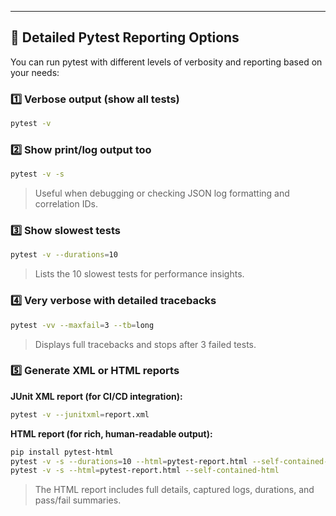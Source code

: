 

---

## 🧪 Detailed Pytest Reporting Options

You can run pytest with different levels of verbosity and reporting based on your needs:

### 1️⃣ Verbose output (show all tests)
```bash
pytest -v
```

### 2️⃣ Show print/log output too
```bash
pytest -v -s
```
> Useful when debugging or checking JSON log formatting and correlation IDs.

### 3️⃣ Show slowest tests
```bash
pytest -v --durations=10
```
> Lists the 10 slowest tests for performance insights.

### 4️⃣ Very verbose with detailed tracebacks
```bash
pytest -vv --maxfail=3 --tb=long
```
> Displays full tracebacks and stops after 3 failed tests.

### 5️⃣ Generate XML or HTML reports

**JUnit XML report (for CI/CD integration):**
```bash
pytest -v --junitxml=report.xml
```

**HTML report (for rich, human-readable output):**
```bash
pip install pytest-html
pytest -v -s --durations=10 --html=pytest-report.html --self-contained-html
pytest -v -s --html=pytest-report.html --self-contained-html

```
> The HTML report includes full details, captured logs, durations, and pass/fail summaries.

